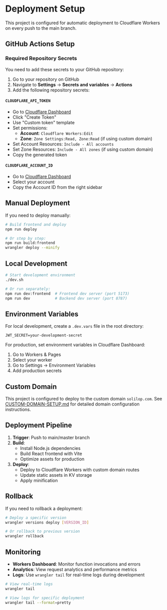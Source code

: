 # Deployment Setup

This project is configured for automatic deployment to Cloudflare Workers on every push to the main branch.

## GitHub Actions Setup

### Required Repository Secrets

You need to add these secrets to your GitHub repository:

1. Go to your repository on GitHub
2. Navigate to **Settings** → **Secrets and variables** → **Actions**
3. Add the following repository secrets:

#### `CLOUDFLARE_API_TOKEN`
- Go to [Cloudflare Dashboard](https://dash.cloudflare.com/profile/api-tokens)
- Click "Create Token"
- Use "Custom token" template
- Set permissions:
  - **Account**: `Cloudflare Workers:Edit`
  - **Zone**: `Zone Settings:Read, Zone:Read` (if using custom domain)
- Set Account Resources: `Include - All accounts`
- Set Zone Resources: `Include - All zones` (if using custom domain)
- Copy the generated token

#### `CLOUDFLARE_ACCOUNT_ID`
- Go to [Cloudflare Dashboard](https://dash.cloudflare.com)
- Select your account
- Copy the Account ID from the right sidebar

## Manual Deployment

If you need to deploy manually:

```bash
# Build frontend and deploy
npm run deploy

# Or step by step:
npm run build:frontend
wrangler deploy --minify
```

## Local Development

```bash
# Start development environment
./dev.sh

# Or run separately:
npm run dev:frontend  # Frontend dev server (port 5173)
npm run dev           # Backend dev server (port 8787)
```

## Environment Variables

For local development, create a `.dev.vars` file in the root directory:

```
JWT_SECRET=your-development-secret
```

For production, set environment variables in Cloudflare Dashboard:
1. Go to Workers & Pages
2. Select your worker
3. Go to Settings → Environment Variables
4. Add production secrets

## Custom Domain

This project is configured to deploy to the custom domain `solilop.com`. See [CUSTOM-DOMAIN-SETUP.md](./CUSTOM-DOMAIN-SETUP.md) for detailed domain configuration instructions.

## Deployment Pipeline

1. **Trigger**: Push to main/master branch
2. **Build**: 
   - Install Node.js dependencies
   - Build React frontend with Vite
   - Optimize assets for production
3. **Deploy**: 
   - Deploy to Cloudflare Workers with custom domain routes
   - Update static assets in KV storage
   - Apply minification

## Rollback

If you need to rollback a deployment:

```bash
# Deploy a specific version
wrangler versions deploy [VERSION_ID]

# Or rollback to previous version
wrangler rollback
```

## Monitoring

- **Workers Dashboard**: Monitor function invocations and errors
- **Analytics**: View request analytics and performance metrics  
- **Logs**: Use `wrangler tail` for real-time logs during development

```bash
# View real-time logs
wrangler tail

# View logs for specific deployment
wrangler tail --format=pretty
```
